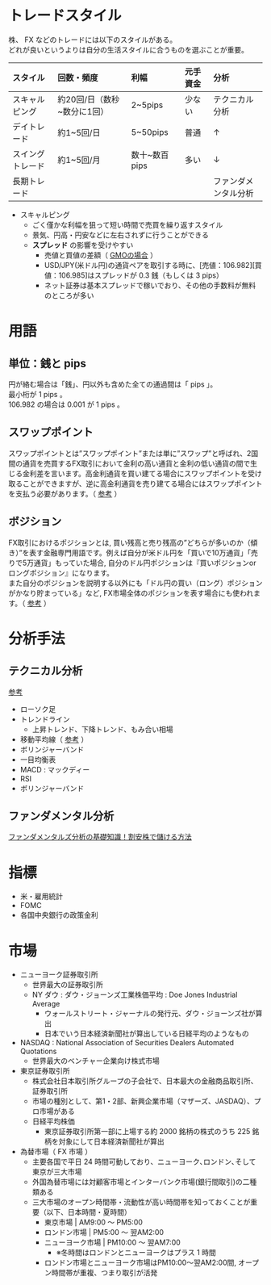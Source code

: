 # トレードスタイル

株、 FX などのトレードには以下のスタイルがある。  
どれが良いというよりは自分の生活スタイルに合うものを選ぶことが重要。

|スタイル|回数・頻度|利幅|元手資金|分析|
|:---|:---|:---|:---|:---|
|スキャルピング|約20回/日（数秒~数分に1回）|2~5pips|少ない|テクニカル分析|
|デイトレード|約1~5回/日|5~50pips|普通|↑|
|スイングトレード|約1~5回/月|数十~数百pips|多い|↓|
|長期トレード||||ファンダメンタル分析|

- スキャルピング
  - ごく僅かな利幅を狙って短い時間で売買を繰り返すスタイル
  - 景気、円高・円安などに左右されずに行うことができる
  - **スプレッド** の影響を受けやすい
    - 売値と買値の差額（ [GMOの場合](https://www.click-sec.com/sp/products/fx/commission-list.html) ）
    - USD/JPY(米ドル円)の通貨ペアを取引する時に、[売値：106.982][買値：106.985]はスプレッドが 0.3 銭（もしくは 3 pips）
    - ネット証券は基本スプレッドで稼いでおり、その他の手数料が無料のところが多い

# 用語

## 単位：銭と pips

円が絡む場合は「銭」、円以外も含めた全ての通過間は「 pips 」。  
最小桁が 1 pips 。  
106.982 の場合は 0.001 が 1 pips 。

## スワップポイント

スワップポイントとは”スワップポイント”または単に”スワップ”と呼ばれ、2国間の通貨を売買するFX取引において金利の高い通貨と金利の低い通貨の間で生じる金利差を言います。高金利通貨を買い建てる場合にスワップポイントを受け取ることができますが、逆に高金利通貨を売り建てる場合にはスワップポイントを支払う必要があります。（ [参考](https://xn--fx-fk1eu00k.tokyo/what-is-interest-rate-swap/) ）

## ボジション

FX取引におけるポジションとは, 買い残高と売り残高の”どちらが多いのか（傾き）”を表す金融専門用語です。例えば自分が米ドル円を「買いで10万通貨」「売りで5万通貨」もっていた場合, 自分のドル円ポジションは『買いポジションorロングポジション』になります。  
また自分のポジションを説明する以外にも「ドル円の買い（ロング）ポジションがかなり貯まっている」など, FX市場全体のポジションを表す場合にも使われます。（ [参考](https://xn--fx-fk1eu00k.tokyo/what-is-position/) ）

# 分析手法

## テクニカル分析

[参考](https://www.japannetbank.co.jp/investment/fx/analysis.html)

- ローソク足
- トレンドライン
  - 上昇トレンド、下降トレンド、もみ合い相場
- 移動平均線（ [参考](https://tradelife.jp/investment/3058/) ）
- ボリンジャーバンド
- 一目均衡表
- MACD : マックディー
- RSI
- ボリンジャーバンド

## ファンダメンタル分析

[ファンダメンタルズ分析の基礎知識！割安株で儲ける方法](https://orekabu.jp/fundamentals-analysis/)

# 指標

- 米・雇用統計
- FOMC
- 各国中央銀行の政策金利

# 市場

- ニューヨーク証券取引所
  - 世界最大の証券取引所
  - NY ダウ : ダウ・ジョーンズ工業株価平均 : Doe Jones Industrial Average
    - ウォールストリート・ジャーナルの発行元、ダウ・ジョーンズ社が算出
    - 日本でいう日本経済新聞社が算出している日経平均のようなもの
- NASDAQ : National Association of Securities Dealers Automated Quotations
  - 世界最大のベンチャー企業向け株式市場
- 東京証券取引所
  - 株式会社日本取引所グループの子会社で、日本最大の金融商品取引所、証券取引所
  - 市場の種別として、第1・2部、新興企業市場（マザーズ、JASDAQ）、プロ市場がある
  - 日経平均株価
    - 東京証券取引所第一部に上場する約 2000 銘柄の株式のうち 225 銘柄を対象にして日本経済新聞社が算出
- 為替市場（ FX 市場 ）
  - 主要各国で平日 24 時間可動しており、ニューヨーク､ロンドン､そして東京が三大市場
  - 外国為替市場には対顧客市場とインターバンク市場(銀行間取引)の二種類ある
  - 三大市場のオープン時間帯・流動性が高い時間帯を知っておくことが重要（以下、日本時間・夏時間）
    - 東京市場 | AM9:00 ～ PM5:00
    - ロンドン市場 | PM5:00 ～ 翌AM2:00
    - ニューヨーク市場 | PM10:00 ～ 翌AM7:00
      - ※冬時間はロンドンとニューヨークはプラス 1 時間
    - ロンドン市場とニューヨーク市場はPM10:00～翌AM2:00間, オープン時間帯が重複、つまり取引が活発